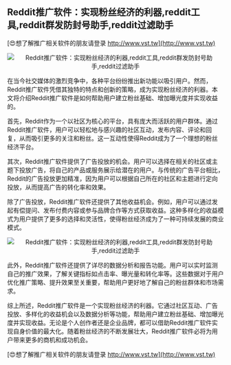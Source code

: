 ## **Reddit推广软件：实现粉丝经济的利器,reddit工具,reddit群发防封号助手,reddit过滤助手**

[😍想了解推广相关软件的朋友请登录 http://www.vst.tw](http://www.vst.tw)

 <center><img src="https://vst.tw/MP4/tuiguang/png/1.png" alt="Reddit推广软件：实现粉丝经济的利器,reddit工具,reddit群发防封号助手,reddit过滤助手"></center>

在当今社交媒体的激烈竞争中，各种平台纷纷推出新功能以吸引用户。然而，Reddit推广软件凭借其独特的特点和创新的策略，成为实现粉丝经济的利器。本文将介绍Reddit推广软件是如何帮助用户建立粉丝基础、增加曝光度并实现收益的。

首先，Reddit作为一个以社区为核心的平台，具有庞大而活跃的用户群体。通过Reddit推广软件，用户可以轻松地与感兴趣的社区互动，发布内容、评论和回复，从而吸引更多的关注和粉丝。这一互动性使得Reddit成为了一个理想的粉丝经济平台。

其次，Reddit推广软件提供了广告投放的机会。用户可以选择在相关的社区或主题下投放广告，将自己的产品或服务展示给潜在的用户。与传统的广告平台相比，Reddit的广告投放更加精准，因为用户可以根据自己所在的社区和主题进行定向投放，从而提高广告的转化率和效果。

除了广告投放，Reddit推广软件还提供了其他收益机会。例如，用户可以通过发起有偿提问、发布付费内容或参与品牌合作等方式获取收益。这种多样化的收益模式为用户提供了更多的选择和灵活性，使得粉丝经济成为了一种可持续发展的商业模式。

 <center><img src="https://vst.tw/MP4/tuiguang/png/7.png" alt="Reddit推广软件：实现粉丝经济的利器,reddit工具,reddit群发防封号助手,reddit过滤助手"></center>

此外，Reddit推广软件还提供了详尽的数据分析和报告功能。用户可以实时监测自己的推广效果，了解关键指标如点击率、曝光量和转化率等。这些数据对于用户优化推广策略、提升效果至关重要，帮助用户更好地了解自己的粉丝群体和市场需求。

综上所述，Reddit推广软件是一个实现粉丝经济的利器。它通过社区互动、广告投放、多样化的收益机会以及数据分析等功能，帮助用户建立粉丝基础、增加曝光度并实现收益。无论是个人创作者还是企业品牌，都可以借助Reddit推广软件实现自身价值的最大化。随着粉丝经济的不断发展壮大，Reddit推广软件必将为用户带来更多的商机和成功机会。

[😍想了解推广相关软件的朋友请登录 http://www.vst.tw](http://www.vst.tw)



